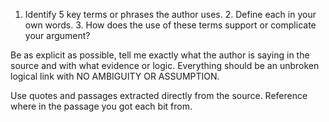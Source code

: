 
1.	Identify 5 key terms or phrases the author uses.
	2.	Define each in your own words.
	3.	How does the use of these terms support or complicate your argument?


Be as explicit as possible, tell me exactly what the author is saying in the source and with what evidence or logic. Everything should be an unbroken logical link with NO AMBIGUITY OR ASSUMPTION.

Use quotes and passages extracted directly from the source. Reference where in the passage you got each bit from.
